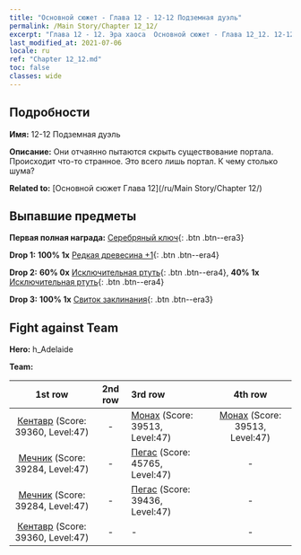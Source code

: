 ```yaml
---
title: "Основной сюжет - Глава 12 - 12-12 Подземная дуэль"
permalink: /Main Story/Chapter 12_12/
excerpt: "Глава 12 - 12. Эра хаоса  Основной сюжет - Глава 12_12. 12-12 Подземная дуэль"
last_modified_at: 2021-07-06
locale: ru
ref: "Chapter 12_12.md"
toc: false
classes: wide
---
```


## Подробности

 **Имя:** 12-12 Подземная дуэль

 **Описание:** Они отчаянно пытаются скрыть существование портала. Происходит что-то странное. Это всего лишь портал. К чему столько шума?

 **Related to:** [Основной сюжет Глава 12](/ru/Main Story/Chapter 12/)

## Выпавшие предметы

 **Первая полная награда:** [Серебряный ключ](/ItemsRU/con_693/){: .btn .btn--era3}

 **Drop 1:** **100% 1x** [Редкая древесина +1](/ItemsRU/mat_41/){: .btn .btn--era4}

 **Drop 2:** **60% 0x** [Исключительная ртуть](/ItemsRU/mat_35/){: .btn .btn--era4}, **40% 1x** [Исключительная ртуть](/ItemsRU/mat_35/){: .btn .btn--era4}

 **Drop 3:** **100% 1x** [Свиток заклинания](/ItemsRU/con_694/){: .btn .btn--era3}


## Fight against Team
 **Hero:** h_Adelaide

 **Team:**


  | 1st row | 2nd row | 3rd row | 4th row |
  |:----:|:----:|:----|:----:|
  | [Кентавр](/ru/units/Centaur/) (Score: 39360, Level:47)  | - | [Монах](/ru/units/Monk/) (Score: 39513, Level:47)  | [Монах](/ru/units/Monk/) (Score: 39513, Level:47)  |
  | [Мечник](/ru/units/Swordsman/) (Score: 39284, Level:47)  | - | [Пегас](/ru/units/Pegasus/) (Score: 45765, Level:47)  | - |
  | [Мечник](/ru/units/Swordsman/) (Score: 39284, Level:47)  | - | [Пегас](/ru/units/Pegasus/) (Score: 39436, Level:47)  | - |
  | [Кентавр](/ru/units/Centaur/) (Score: 39360, Level:47)  | - | - | - |



